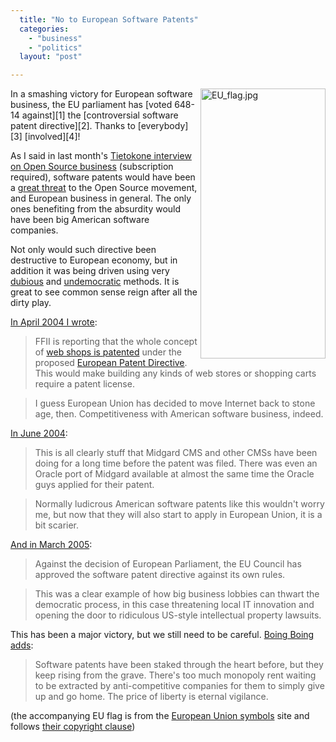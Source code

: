 ```yaml
---
  title: "No to European Software Patents"
  categories: 
    - "business"
    - "politics"
  layout: "post"

---
```

<img src="http://bergie.iki.fi/midcom-serveattachmentguid-ed2def354d999300645be7fc5198c225/EU_flag.jpg" border="0" height="432" width="200" alt="EU_flag.jpg" style="margin-left: 5px;" align="right" />
In a smashing victory for European software business, the EU parliament has [voted 648-14 against][1] the [controversial software patent directive][2]. Thanks to [everybody][3] [involved][4]!

As I said in last month's [Tietokone interview on Open Source business][5] (subscription required), software patents would have been a [great threat][6] to the Open Source movement, and European business in general. The only ones benefiting from the absurdity would have been big American software companies.

Not only would such directive been destructive to European economy, but in addition it was being driven using very [dubious][7] and [undemocratic][8] methods. It is great to see common sense reign after all the dirty play.

[In April 2004 I wrote][11]:

>  FFII is reporting that the whole concept of [web shops is patented][12] under the proposed [European Patent Directive][13]. This would make building any kinds of web stores or shopping carts require a patent license.

> I guess European Union has decided to move Internet back to stone age, then. Competitiveness with American software business, indeed.

[In June 2004][14]:

> This is all clearly stuff that Midgard CMS and other CMSs have been doing for a long time before the patent was filed. There was even an Oracle port of Midgard available at almost the same time the Oracle guys applied for their patent.

> Normally ludicrous American software patents like this wouldn't worry me, but now that they will also start to apply in European Union, it is a bit scarier.

[And in March 2005][15]:

> Against the decision of European Parliament, the EU Council has approved the software patent directive against its own rules.

> This was a clear example of how big business lobbies can thwart the democratic process, in this case threatening local IT innovation and opening the door to ridiculous US-style intellectual property lawsuits.

This has been a major victory, but we still need to be careful. [Boing Boing adds][16]:

> Software patents have been staked through the heart before, but they keep rising from the grave. There's too much monopoly rent waiting to be extracted by anti-competitive companies for them to simply give up and go home. The price of liberty is eternal vigilance.

(the accompanying EU flag is from the [European Union symbols][9] site and follows [their copyright clause][10])

[1]: http://news.bbc.co.uk/2/hi/technology/4655955.stm
[2]: http://swpat.ffii.org/
[3]: http://www.nosoftwarepatents.com/
[4]: http://noepatents.eu.org/index.php/NO_Software_Patents
[5]: http://www.tietokone.fi/lukusali/artikkelit/2005tk07/avoinbisnes.htm
[6]: http://www.guardian.co.uk/online/comment/story/0,12449,1510566,00.html
[7]: http://bergie.iki.fi/midcom-permalink-b90c07eee13a040a4119e46d2472e5dd
[8]: http://bergie.iki.fi/midcom-permalink-f3a3407ce8e2d8ce1c6caad9aea6e1d6
[9]: http://europa.eu.int/abc/symbols/emblem/index_en.htm
[10]: http://europa.eu.int/comm/avservices/copyright_en.htm
[11]: http://bergie.iki.fi/midcom-permalink-c6d4913de5daf8f962a277daac139066
[12]: http://webshop.ffii.org/
[13]: http://swpat.ffii.org/papers/europarl0309/
[14]: http://bergie.iki.fi/midcom-permalink-39baf7604f33c08974e0674cdee8842d
[15]: http://bergie.iki.fi/midcom-permalink-f3a3407ce8e2d8ce1c6caad9aea6e1d6
[16]: http://www.boingboing.net/2005/07/06/euro_software_patent.html